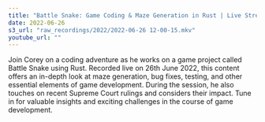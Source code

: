 ```yaml
---
title: "Battle Snake: Game Coding & Maze Generation in Rust | Live Stream By Coreyja" "
date: 2022-06-26
s3_url: "raw_recordings/2022/2022-06-26 12-00-15.mkv"
youtube_url: ""
---
```



Join Corey on a coding adventure as he works on a game project called Battle Snake using Rust. Recorded live on 26th June 2022, this content offers an in-depth look at maze generation, bug fixes, testing, and other essential elements of game development. During the session, he also touches on recent Supreme Court rulings and considers their impact. Tune in for valuable insights and exciting challenges in the course of game development.
